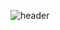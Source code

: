 ![header](https://capsule-render.vercel.app/api?type=waving&color=gradient&height=300&section=header&text=%50Hojin's%20github%20%F0%9F%A4%97)
<!--
**hojin0729/hojin0729** is a ✨ _special_ ✨ repository because its `README.md` (this file) appears on your GitHub profile.

Here are some ideas to get you started:

- 🔭 I’m currently working on ...
- 🌱 I’m currently learning ...
- 👯 I’m looking to collaborate on ...
- 🤔 I’m looking for help with ...
- 💬 Ask me about ...
- 📫 How to reach me: ...
- 😄 Pronouns: ...
- ⚡ Fun fact: ...
-->
